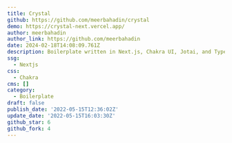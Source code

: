 ```yaml
---
title: Crystal
github: https://github.com/meerbahadin/crystal
demo: https://crystal-next.vercel.app/
author: meerbahadin
author_link: https://github.com/meerbahadin
date: 2024-02-18T14:08:09.761Z
description: Boilerplate written in Next.js, Chakra UI, Jotai, and Typescript
ssg:
  - Nextjs
css:
  - Chakra
cms: []
category:
  - Boilerplate
draft: false
publish_date: '2022-05-15T12:36:02Z'
update_date: '2022-05-15T16:03:30Z'
github_star: 6
github_fork: 4
---
```

